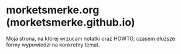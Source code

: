 # morketsmerke.org (morketsmerke.github.io)

Moja strona, na której wrzucam notatki oraz HOWTO, czasem dłuższe formy wypowiedzi na konkretny temat.

